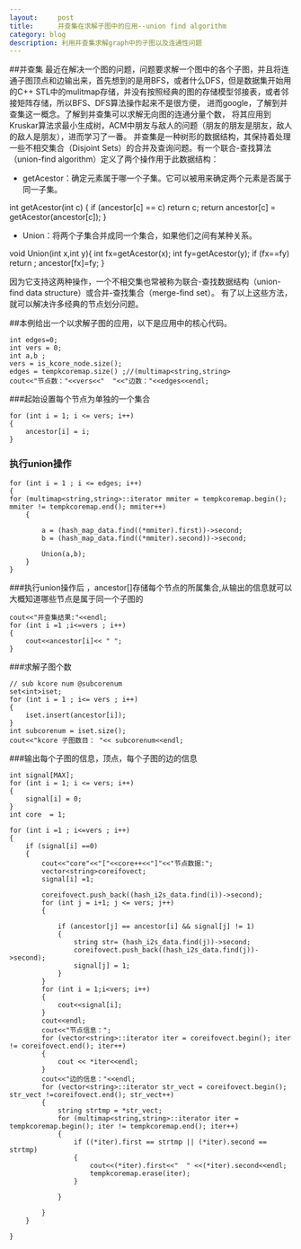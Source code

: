 ```yaml
---
layout:     post
title:      并查集在求解子图中的应用--union find algorithm
category: blog
description: 利用并查集求解graph中的子图以及连通性问题
---
```

##并查集
最近在解决一个图的问题，问题要求解一个图中的各个子图，并且将连通子图顶点和边输出来，首先想到的是用BFS，或者什么DFS，但是数据集开始用的C++ STL中的mulitmap存储，并没有按照经典的图的存储模型邻接表，或者邻接矩阵存储，所以BFS、DFS算法操作起来不是很方便，
进而google，了解到并查集这一概念。了解到并查集可以求解无向图的连通分量个数， 将其应用到Kruskar算法求最小生成树，ACM中朋友与敌人的问题（朋友的朋友是朋友，敌人的敌人是朋友），进而学习了一番。
并查集是一种树形的数据结构，其保持着处理一些不相交集合（Disjoint Sets）的合并及查询问题。有一个联合-查找算法（union-find algorithm）定义了两个操作用于此数据结构：
<ul>
<li>getAcestor：确定元素属于哪一个子集。它可以被用来确定两个元素是否属于同一子集。</li>
</ul>
	int getAcestor(int c)
	{
		if (ancestor[c] == c)
			return c;
		return ancestor[c] = getAcestor(ancestor[c]);
	}
<ul>
<li>Union：将两个子集合并成同一个集合，如果他们之间有某种关系。</li>
</ul>
	void Union(int x,int y){
		int fx=getAcestor(x);
		int fy=getAcestor(y);
		if (fx==fy) return ;
		ancestor[fx]=fy;
	}

因为它支持这两种操作，一个不相交集也常被称为联合-查找数据结构（union-find data structure）或合并-查找集合（merge-find set）。
有了以上这些方法，就可以解决许多经典的节点划分问题。

##本例给出一个以求解子图的应用，以下是应用中的核心代码。

	int edges=0;
	int vers = 0;
	int a,b ;
	vers = is_kcore_node.size();
	edges = tempkcoremap.size() ;//(multimap<string,string>
	cout<<"节点数："<<vers<<"  "<<"边数："<<edges<<endl;
	
###起始设置每个节点为单独的一个集合

	for (int i = 1; i <= vers; i++)
	{
		ancestor[i] = i;
	}

###	执行union操作


	for (int i = 1 ; i <= edges; i++)
	{
	for (multimap<string,string>::iterator mmiter = tempkcoremap.begin(); mmiter != tempkcoremap.end(); mmiter++)
		{

			a = (hash_map_data.find((*mmiter).first))->second;
			b = (hash_map_data.find((*mmiter).second))->second;

			Union(a,b);
		}
	}
	
###执行union操作后 ，ancestor[]存储每个节点的所属集合,从输出的信息就可以大概知道哪些节点是属于同一个子图的

	cout<<"并查集结果:"<<endl;
	for (int i =1 ;i<=vers ; i++)
	{
		cout<<ancestor[i]<< " ";
	}
	
	
###求解子图个数

	// sub kcore num @subcorenum
	set<int>iset;
	for (int i = 1 ; i<= vers ; i++)
	{
		iset.insert(ancestor[i]);
	}
	int subcorenum = iset.size();
	cout<<"kcore 子图数目： "<< subcorenum<<endl;


	
###输出每个子图的信息，顶点，每个子图的边的信息
	
	int signal[MAX];
	for (int i = 1; i <= vers; i++)
	{
		signal[i] = 0;
	}
	int core  = 1;
	
	for (int i =1 ; i<=vers ; i++)
	{
		if (signal[i] ==0)
		{
			cout<<"core"<<"["<<core++<<"]"<<"节点数据:";
			vector<string>coreifovect;
			signal[i] =1;

			coreifovect.push_back((hash_i2s_data.find(i))->second);
			for (int j = i+1; j <= vers; j++)
			{

				if (ancestor[j] == ancestor[i] && signal[j] != 1)
				{
					string str= (hash_i2s_data.find(j))->second;
					coreifovect.push_back((hash_i2s_data.find(j))->second);
					signal[j] = 1;
				}
			}
			for (int i = 1;i<vers; i++)
			{
				cout<<signal[i];
			}
			cout<<endl;
			cout<<"节点信息：";
			for (vector<string>::iterator iter = coreifovect.begin(); iter != coreifovect.end(); iter++)
			{
				cout << *iter<<endl;
			}
			cout<<"边的信息："<<endl;
			for (vector<string>::iterator str_vect = coreifovect.begin(); str_vect !=coreifovect.end(); str_vect++)
			{
				string strtmp = *str_vect;
				for (multimap<string,string>::iterator iter = tempkcoremap.begin(); iter != tempkcoremap.end(); iter++)
				{
					if ((*iter).first == strtmp || (*iter).second == strtmp)
					{
						cout<<(*iter).first<<"  " <<(*iter).second<<endl;
						tempkcoremap.erase(iter);
					}

				}

			}						
		}

	}



